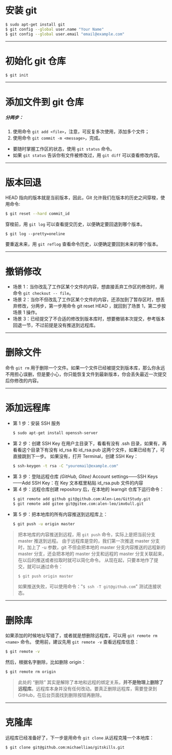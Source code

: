# 安装 git
```bash
$ sudo apt-get install git
$ git config --global user.name "Your Name"
$ git config --global user.email "email@example.com"
```

----------------------------------------------------------------

# 初始化 git 仓库
```bash
$ git init
```

----------------------------------------------------------------

# 添加文件到 git 仓库
##### 分两步：
1. 使用命令 `git add <file>`，注意，可反复多次使用，添加多个文件；
2. 使用命令 `git commit -m <message>`，完成。
+ 要随时掌握工作区的状态，使用 `git status` 命令。
+ 如果 `git status` 告诉你有文件被修改过，用 `git diff` 可以查看修改内容。

----------------------------------------------------------------

# 版本回退
HEAD 指向的版本就是当前版本，因此，Git 允许我们在版本的历史之间穿梭，使用命令:
```bash
$ git reset --hard commit_id
```
穿梭前，用 `git log` 可以查看提交历史，以便确定要回退到哪个版本。
```
$ git log --pretty=oneline
```
要重返未来，用 `git reflog` 查看命令历史，以便确定要回到未来的哪个版本。

----------------------------------------------------------------

# 撤销修改
+ 场景 1：当你改乱了工作区某个文件的内容，想直接丢弃工作区的修改时，用命令 `git checkout -- file`。
+ 场景 2：当你不但改乱了工作区某个文件的内容，还添加到了暂存区时，想丢弃修改，分两步，第一步用命令 git reset HEAD <file>，就回到了场景 1，第二步按场景 1 操作。
+ 场景 3：已经提交了不合适的修改到版本库时，想要撤销本次提交，参考版本回退一节，不过前提是没有推送到远程库。

----------------------------------------------------------------

# 删除文件
命令 `git rm` 用于删除一个文件。如果一个文件已经被提交到版本库，那么你永远不用担心误删，但是要小心，你只能恢复文件到最新版本，你会丢失最近一次提交后你修改的内容。

----------------------------------------------------------------

# 添加远程库
+ 第 1 步：安装 SSH 服务
    ```bash
    $ sudo apt-get install openssh-server
    ```
+ 第 2 步：创建 SSH Key
在用户主目录下，看看有没有 .ssh 目录，如果有，再看看这个目录下有没有 id_rsa 和 id_rsa.pub 这两个文件，如果已经有了，可直接跳到下一步。
如果没有，打开 Terminal，创建 SSH Key：
    ```bash
    $ ssh-keygen -t rsa -C "youremail@example.com"
    ```
+ 第 3 步：登陆远程仓库 *(GitHub, Gitee)*
Account settings——SSH Keys——Add SSH Key：在 Key 文本框里粘贴 id_rsa.pub 文件的内容
+ 第 4 步：远程仓库创建 repository 后，在本地的 learngit 仓库下运行命令：
    ```bash
    $ git remote add github git@github.com:Alen-Leo/GitStudy.git
    $ git remote add gitee git@gitee.com:alen-leo/imx6ull.git
    ```
+ 第 5 步：把本地库的所有内容推送到远程库上：
    ```bash
    $ git push -u origin master
    ```
> 把本地库的内容推送到远程，用 `git push` 命令，实际上是把当前分支 master 推送到远程。
> 由于远程库是空的，我们第一次推送 master 分支时，加上了 -u 参数，git 不但会把本地的 master 分支内容推送的远程新的 master 分支，还会把本地的 master 分支和远程的 master 分支关联起来，在以后的推送或者拉取时就可以简化命令。
> 从现在起，只要本地作了提交，就可以通过命令：
> ```bash
> $ git push origin master
> ```
> 如果推送失败，可以使用命令："`$ ssh -T git@github.com`" 测试连接状态。

----------------------------------------------------------------

# 删除库
如果添加的时候地址写错了，或者就是想删除远程库，可以用 `git remote rm <name>` 命令。
使用前，建议先用 `git remote -v` 查看远程库信息：
```bash
$ git remote -v
```
然后，根据名字删除，比如删除 origin：
```bash
$ git remote rm origin
```
> 此处的 “删除” 其实是解除了本地和远程的绑定关系，**并不是物理上删除了远程库**。远程库本身并没有任何改动。要真正删除远程库，需要登录到 GitHub，在后台页面找到删除按钮再删除。

-----------------------------------------------------------------

# 克隆库
远程库已经准备好了，下一步是用命令 `git clone` 从远程克隆一个本地库：
```bash
$ git clone git@github.com:michaelliao/gitskills.git
```



